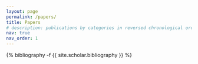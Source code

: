 ```yaml
---
layout: page
permalink: /papers/
title: Papers
# description: publications by categories in reversed chronological order. generated by jekyll-scholar.
nav: true
nav_order: 1
---
```

<!-- _pages/papers.md -->
<div class="publications">

{% bibliography -f {{ site.scholar.bibliography }} %}

</div>
